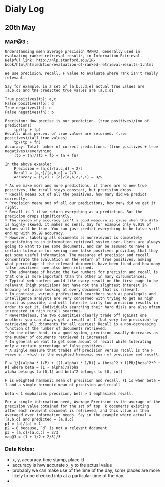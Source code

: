 # Dialy Log

## 20th May

### MAP@3 :
    Understanding mean average precision MAP@3. Generally used in evaluating ranked retrieval results, in Information Retrieval.
    Helpful link: http://nlp.stanford.edu/IR-book/html/htmledition/evaluation-of-ranked-retrieval-results-1.html
    
    We use precision, recall, F value to evaluate where rank isn't really relevant.
    
    Say for example. in a set of [a,b,c,d,e] actual true values are [a,b,c] and the predicted true values are [a,c,d]
    
    True positives(tp): a,c
    False positives(fp): d
    True negatives(tn): e
    False negatives(fn): b
    
    Precision: How precise is our prediction. (true positives)/(no of predictions)
        tp/(tp + fp)
    Recall: What percent of true values are returned. (true positives)/(all true values)
        tp/(tp + fn)
    Accuracy: Total number of correct predictions. (true positives + true negatives)/everything
        (tp + tn)/(tp + fp + tn + fn)
    
    In the above example:
        Precision = [a,c]/[a,c,d] = 2/3
        Recall = [a,c]/[a,b,c] = 2/3 
        Accuracy = [a,c] + [e]/[a,b,c,d,e] = 3/5
        
    * As we make more and more predictions, if there are no new true positives, the recall stays constant, but precision drops.
    * Recall means out of all the positives, how many did we predict correctly.
    * Precision means out of all our predictions, how many did we get it right.
    * Recall is 1 if we return everything as a prediction. But the precicion drops significantly.
    * The reason why accuracy isn't a good measure is cause when the data is highly skewed, it makes no sense. Say for example only 0.01% of values will be true. You can just predict everything to be false still end up with 99.99 accuracy.
    * However, labeling all documents as nonrelevant is completely unsatisfying to an information retrieval system user. Users are always going to want to see some documents, and can be assumed to have a certain tolerance for seeing some false positives providing that they get some useful information. The measures of precision and recall concentrate the evaluation on the return of true positives, asking what percentage of the relevant documents have been found and how many false positives have also been returned.
    * The advantage of having the two numbers for precision and recall is that one is more important than the other in many circumstances. 
    * Typical web surfers would like every result on the first page to be relevant (high precision) but have not the slightest interest in knowing let alone looking at every document that is relevant. 
    * In contrast, various professional searchers such as paralegals and intelligence analysts are very concerned with trying to get as high recall as possible, and will tolerate fairly low precision results in order to get it. Individuals searching their hard disks are also often interested in high recall searches. 
    * Nevertheless, the two quantities clearly trade off against one another: you can always get a recall of 1 (but very low precision) by retrieving all documents for all queries! Recall is a non-decreasing function of the number of documents retrieved. 
    * On the other hand, in a good system, precision usually decreases as the number of documents retrieved is increased. 
    * In general we want to get some amount of recall while tolerating only a certain percentage of false positives.
    * A single measure that trades off precision versus recall is the F measure , which is the weighted harmonic mean of precision and recall:
    
    F = 1/[(alpha * 1/P) + ((1-alpha) * 1/R)] = (beta^2 + 1)PR/[beta^2*P + R] where beta = (1 - alpha)/alpha
    alpha belongs to [0,1] and beta^2 belongs to [0, inf]
    
    F is weighted harmonic mean of precision and recall, F1 is when beta = 1 and a simple harmonic mean of precision and recall
    
    beta < 1 emphasizes precision, beta > 1 emphasizes recall.
    
    For a single information need, Average Precision is the average of the precision value obtained for the set of top  k documents existing after each relevant document is retrieved, and this value is then averaged over information needs. Say in the example where actual = [a,b,c] and predicted = [a,d,c]
    p1 = [a]/[a] = 1
    p2 = 0 because, `d` is not a relevant document.
    p3 = [a,c]/[a,d,c] = 2/3
    map@3 = (1 + 1/2 + 2/3)/3


### Data Notes:

* x, y, accuracy, time stamp, place id
* accuracy is how accurate x, y to the actual value
* probably we can make use of the time of the day, some places are more likely to be checked into at a particular time of the day.
* 